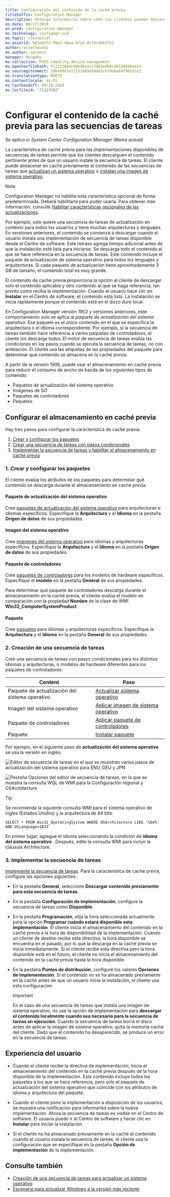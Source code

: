 ```yaml
---
title: Configuración del contenido de la caché previa
titleSuffix: Configuration Manager
description: Obtenga información sobre cómo los clientes pueden descargar el contenido de la implementación del sistema operativo antes de que un usuario instale la secuencia de tareas.
ms.date: 09/17/2019
ms.prod: configuration-manager
ms.technology: configmgr-osd
ms.topic: conceptual
ms.assetid: 9d1e8252-99e3-48aa-bfa5-0cf4cd6637b2
author: aczechowski
ms.author: aaroncz
manager: dougeby
ms.collection: M365-identity-device-management
ms.openlocfilehash: fc212104dc69e4ba4cc7d82e0b8c4813094bea2d
ms.sourcegitcommit: 2dbe49e3ef1133d49e58d82cefdeba69f9ba3ce2
ms.translationtype: MTE75
ms.contentlocale: es-ES
ms.lasthandoff: 09/19/2019
ms.locfileid: "71127292"
---
```

# <a name="configure-pre-cache-content-for-task-sequences"></a>Configurar el contenido de la caché previa para las secuencias de tareas

*Se aplica a: System Center Configuration Manager (Rama actual)*

<!--1021244-->
La característica de caché previa para las implementaciones disponibles de secuencias de tareas permite que los clientes descarguen el contenido pertinente antes de que un usuario instale la secuencia de tareas. El cliente puede almacenar en caché previamente el contenido de las secuencias de tareas que [actualizan un sistema operativo](/sccm/osd/deploy-use/create-a-task-sequence-to-upgrade-an-operating-system) o [instalan una imagen de sistema operativo](/sccm/osd/deploy-use/create-a-task-sequence-to-install-an-operating-system).

> [!Note]  
> Configuration Manager no habilita esta característica opcional de forma predeterminada. Deberá habilitarla para poder usarla. Para obtener más información, consulte [Habilitar características opcionales de las actualizaciones](/sccm/core/servers/manage/install-in-console-updates#bkmk_options).<!--505213-->  

Por ejemplo, solo quiere una secuencia de tareas de actualización en contexto para todos los usuarios y tiene muchas arquitecturas y lenguajes. En versiones anteriores, el contenido se comienza a descargar cuando el usuario instala una implementación de secuencia de tareas disponible desde el Centro de software. Este retraso agrega tiempo adicional antes de que la instalación esté lista para iniciarse. Se descarga todo el contenido al que se hace referencia en la secuencia de tareas. Este contenido incluye el paquete de actualización de sistema operativo para todos los lenguajes y arquitecturas. Si cada paquete de actualización tiene aproximadamente 3 GB de tamaño, el contenido total es muy grande.

El contenido de caché previa proporciona la opción al cliente de descargar solo el contenido aplicable y otro contenido al que se haga referencia, tan pronto como reciba la implementación. Cuando el usuario hace clic en **Instalar** en el Centro de software, el contenido está listo. La instalación se inicia rápidamente porque el contenido está en el disco duro local.

En Configuration Manager versión 1902 y versiones anteriores, este comportamiento solo se aplica al *paquete de actualización del sistema operativo*. Ese paquete es el único contenido en el que se especifica la arquitectura o el idioma correspondiente. Por ejemplo, si la secuencia de tareas también hace referencia a varios paquetes de controladores, el cliente los descarga todos. El motor de secuencia de tareas evalúa las condiciones en los pasos cuando se ejecuta la secuencia de tareas, no con antelación. El cliente usa las etiquetas de las propiedades del paquete para determinar qué contenido se almacena en la caché previa.

A partir de la versión 1906,<!--4224642--> puede usar el almacenamiento en caché previa para reducir el consumo de ancho de banda de los siguientes tipos de contenido:

- Paquetes de actualización del sistema operativo
- Imágenes de SO
- Paquetes de controladores
- Paquetes


## <a name="configure-pre-caching"></a>Configurar el almacenamiento en caché previa

Hay tres pasos para configurar la característica de caché previa:

1. [Crear y configurar los paquetes](#bkmk_createpkg)
2. [Crear una secuencia de tareas con pasos condicionales](#bkmk_createts)
3. [Implementar la secuencia de tareas y habilitar el almacenamiento en caché previa](#bkmk_deploy)


### <a name="bkmk_createpkg"></a> 1. Crear y configurar los paquetes

El cliente evalúa los atributos de los paquetes para determinar qué contenido se descarga durante el almacenamiento en caché previa.  

#### <a name="os-upgrade-package"></a>Paquete de actualización del sistema operativo

Cree [paquetes de actualización del sistema operativo](/sccm/osd/get-started/manage-operating-system-upgrade-packages) para arquitecturas e idiomas específicos. Especifique la **Arquitectura** y el **Idioma** en la pestaña **Origen de datos** de sus propiedades.

#### <a name="os-image"></a>Imagen del sistema operativo

Cree [imágenes del sistema operativo](/sccm/osd/get-started/manage-operating-system-images) para idiomas y arquitecturas específicos. Especifique la **Arquitectura** y el **Idioma** en la pestaña **Origen de datos** de sus propiedades.

#### <a name="driver-package"></a>Paquete de controladores

Cree [paquetes de controladores](/sccm/osd/get-started/manage-drivers#BKMK_ManagingDriverPackages) para los modelos de hardware específicos. Especifique el **modelo** en la pestaña **General** de sus propiedades.

Para determinar qué paquete de controladores descarga durante el almacenamiento en la caché previa, el cliente evalúa el modelo en comparación con la propiedad **Nombre** de la clase de WMI **Win32_ComputerSystemProduct**.  

#### <a name="package"></a>Paquete

Cree [paquetes](/sccm/apps/deploy-use/packages-and-programs) para idiomas y arquitecturas específicos. Especifique la **Arquitectura** y el **Idioma** en la pestaña **General** de sus propiedades.


### <a name="bkmk_createts"></a> 2. Creación de una secuencia de tareas

Cree una secuencia de tareas con pasos condicionales para los distintos idiomas y arquitecturas, o modelos de hardware diferentes para los paquetes de controladores.

|Content|Paso|
|---------|---------|
|Paquete de actualización del sistema operativo|[Actualizar sistema operativo](/sccm/osd/understand/task-sequence-steps#BKMK_UpgradeOS)|
|Imagen del sistema operativo|[Aplicar imagen de sistema operativo](/sccm/osd/understand/task-sequence-steps#BKMK_ApplyOperatingSystemImage)|
|Paquete de controladores|[Aplicar paquete de controladores](/sccm/osd/understand/task-sequence-steps#BKMK_ApplyDriverPackage)|
|Paquete|[Instalar paquete](/sccm/osd/understand/task-sequence-steps#BKMK_InstallPackage)|

Por ejemplo, en el siguiente paso de **actualización del sistema operativo** se usa la versión en inglés:  

![Editor de secuencia de tareas en el que se muestran varios pasos de actualización del sistema operativo para ENU, DEU y JPN](../media/precacheproperties2.png)

![Pestaña Opciones del editor de secuencia de tareas, en la que se muestra la consulta WQL de WMI para la Configuración regional y OSArchitecture](../media/precacheoptions2.png)  

> [!Tip]
> Se recomienda la siguiente consulta WMI para el sistema operativo de inglés (Estados Unidos) y la arquitectura de 64 bits:
>
> ```WMI
> SELECT * FROM Win32_OperatingSystem WHERE OSArchitecture LIKE '%64%' AND OSLanguage=1033`
> ```
>
> En primer lugar, agregue el idioma seleccionando la condición de **idioma del sistema operativo** . Después, edite la consulta WMI para incluir la cláusula Architecture.


### <a name="bkmk_deploy"></a> 3. Implementar la secuencia de tareas

[Implemente la secuencia de tareas](/sccm/osd/deploy-use/deploy-a-task-sequence). Para la característica de caché previa, configure las opciones siguientes:  

- En la pestaña **General**, seleccione **Descargar contenido previamente para esta secuencia de tareas**.  

- En la pestaña **Configuración de implementación**, configure la secuencia de tareas como **Disponible**.  

- En la pestaña **Programación**, elija la hora seleccionada actualmente para la opción **Programar cuándo estará disponible esta implementación**. El cliente inicia el almacenamiento del contenido en la caché previa a la hora de disponibilidad de la implementación. Cuando un cliente de destino recibe esta directiva, la hora disponible se encuentra en el pasado, por lo que la descarga en la caché previa se inicia inmediatamente. Si el cliente recibe esta directiva pero la hora disponible está en el futuro, el cliente no inicia el almacenamiento del contenido en la caché previa hasta la hora disponible.  

- En la pestaña **Puntos de distribución**, configure los valores **Opciones de implementación**. Si el contenido no se ha almacenado previamente en la caché antes de que un usuario inicie la instalación, el cliente usa esta configuración.  

    > [!Important]  
    > En el caso de una secuencia de tareas que instala una imagen de sistema operativo, no use la opción de implementación para **descargar el contenido localmente cuando sea necesario para la secuencia de tareas en ejecución**. Cuando la secuencia de tareas borra el disco antes de aplicar la imagen de sistema operativo, quita la memoria caché del cliente. Dado que el contenido ha desaparecido, se produce un error en la secuencia de tareas.<!-- SCCMDocs-PR #1338 -->


## <a name="user-experience"></a>Experiencia del usuario

- Cuando el cliente recibe la directiva de implementación, inicia el almacenamiento del contenido en la caché previa después de la hora disponible de la implementación. Este contenido incluye todos los paquetes a los que se hace referencia, pero solo el paquete de actualización del sistema operativo que coincide con los atributos de idioma y arquitectura del paquete.  

- Cuando el cliente pone la implementación a disposición de los usuarios, se muestra una notificación para informarles sobre la nueva implementación. Ahora la secuencia de tareas es visible en el Centro de software. El usuario puede ir al Centro de software y hacer clic en **Instalar** para iniciar la instalación.  

- Si el cliente no ha almacenado previamente en la caché el contenido cuando el usuario instala la secuencia de tareas, el cliente usa la configuración que se especifique en la pestaña **Opción de implementación** de la implementación.  


## <a name="see-also"></a>Consulte también

- [Creación de una secuencia de tareas para actualizar un sistema operativo](/sccm/osd/deploy-use/create-a-task-sequence-to-upgrade-an-operating-system)
- [Escenario para actualizar Windows a la versión más reciente](/sccm/osd/deploy-use/upgrade-windows-to-the-latest-version)
